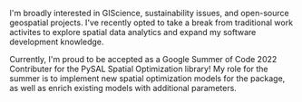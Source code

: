 I'm broadly interested in GIScience, sustainability issues, and open-source geospatial projects. I've recently opted to take a break from traditional work activites to explore spatial data analytics and expand my software development knowledge.

Currently, I'm proud to be accepted as a Google Summer of Code 2022 Contributer for the PySAL Spatial Optimization library! My role for the summer is to implement new spatial optimization models for the package, as well as enrich existing models with additional parameters.
